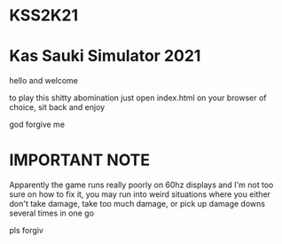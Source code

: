 # KSS2K21
# Kas Sauki Simulator 2021

hello and welcome

to play this shitty abomination just open index.html on your browser of choice, sit back and enjoy

god forgive me

# IMPORTANT NOTE

Apparently the game runs really poorly on 60hz displays and I'm not too sure on how to fix it, you may run into weird situations where you either don't take damage, take too much damage, or pick up damage downs several times in one go

pls forgiv
